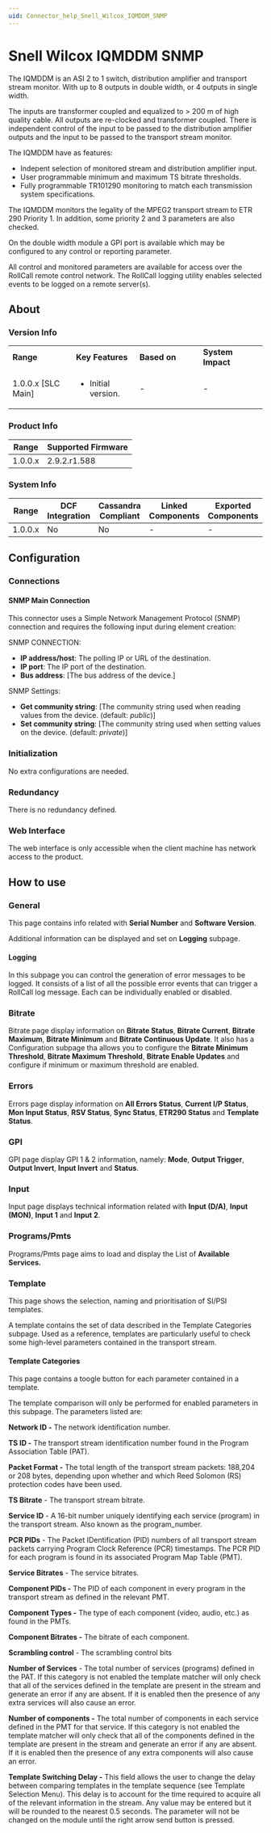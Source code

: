 ```yaml
---
uid: Connector_help_Snell_Wilcox_IQMDDM_SNMP
---
```


# Snell Wilcox IQMDDM SNMP

The IQMDDM is an ASI 2 to 1 switch, distribution amplifier and transport stream monitor. With up to 8 outputs in double width, or 4 outputs in single width.

The inputs are transformer coupled and equalized to \> 200 m of high quality cable. All outputs are re-clocked and transformer coupled. There is independent control of the input to be passed to the distribution amplifier outputs and the input to be passed to the transport stream monitor.

The IQMDDM have as features:

- Indepent selection of monitored stream and distribution amplifier input.
- User programmable minimum and maximum TS bitrate thresholds.
- Fully programmable TR101290 monitoring to match each transmission system specifications.

The IQMDDM monitors the legality of the MPEG2 transport stream to ETR 290 Priority 1. In addition, some priority 2 and 3 parameters are also checked.

On the double width module a GPI port is available which may be configured to any control or reporting parameter.

All control and monitored parameters are available for access over the RollCall remote control network. The RollCall logging utility enables selected events to be logged on a remote server(s).

## About

### Version Info

<table>
<colgroup>
<col style="width: 25%" />
<col style="width: 25%" />
<col style="width: 25%" />
<col style="width: 25%" />
</colgroup>
<tbody>
<tr class="odd">
<td><strong>Range</strong></td>
<td><strong>Key Features</strong></td>
<td><strong>Based on</strong></td>
<td><strong>System Impact</strong></td>
</tr>
<tr class="even">
<td>1.0.0.x [SLC Main]</td>
<td><ul>
<li>Initial version.</li>
</ul></td>
<td>-</td>
<td>-</td>
</tr>
</tbody>
</table>

### Product Info

| **Range** | **Supported Firmware** |
|-----------|------------------------|
| 1.0.0.x   | 2.9.2.r1.588           |

### System Info

| **Range** | **DCF Integration** | **Cassandra Compliant** | **Linked Components** | **Exported Components** |
|-----------|---------------------|-------------------------|-----------------------|-------------------------|
| 1.0.0.x   | No                  | No                      | \-                    | \-                      |



## Configuration

### Connections

#### SNMP Main Connection

This connector uses a Simple Network Management Protocol (SNMP) connection and requires the following input during element creation:

SNMP CONNECTION:

- **IP address/host**: The polling IP or URL of the destination.
- **IP port**: The IP port of the destination.
- **Bus address**: \[The bus address of the device.\]

SNMP Settings:

- **Get community string**: \[The community string used when reading values from the device. (default: *public*)\]
- **Set community string**: \[The community string used when setting values on the device. (default: *private*)\]

### Initialization

No extra configurations are needed.

### Redundancy

There is no redundancy defined.

### Web Interface

The web interface is only accessible when the client machine has network access to the product.

## How to use

### General

This page contains info related with **Serial Number** and **Software Version**.

Additional information can be displayed and set on **Logging** subpage.

#### Logging

In this subpage you can control the generation of error messages to be logged. It consists of a list of all the possible error events that can trigger a RollCall log message. Each can be individually enabled or disabled.

### Bitrate

Bitrate page display information on **Bitrate Status**, **Bitrate Current**, **Bitrate Maximum**, **Bitrate Minimum** and **Bitrate Continuous Update**. It also has a Configuration subpage tha allows you to configure the **Bitrate Minimum Threshold**, **Bitrate Maximum Threshold**, **Bitrate Enable Updates** and configure if minimum or maximum threshold are enabled.

### Errors

Errors page display information on **All Errors Status**, **Current I/P Status**, **Mon Input Status**, **RSV Status**, **Sync Status**, **ETR290 Status** and **Template Status**.

### GPI

GPI page display GPI 1 & 2 information, namely: **Mode**, **Output Trigger**, **Output Invert**, **Input Invert** and **Status**.

### Input

Input page displays technical information related with **Input (D/A)**, **Input (MON)**, **Input 1** and **Input 2**.

### Programs/Pmts

Programs/Pmts page aims to load and display the List of **Available Services.**

### Template

This page shows the selection, naming and prioritisation of SI/PSI templates.

A template contains the set of data described in the Template Categories subpage. Used as a reference, templates are particularly useful to check some high-level parameters contained in the transport stream.

#### Template Categories

This page contains a toogle button for each parameter contained in a template.

The template comparison will only be performed for enabled parameters in this subpage. The parameters listed are:

**Network ID -** The network identification number.

**TS ID -** The transport stream identification number found in the Program Association Table (PAT).

**Packet Format -** The total length of the transport stream packets: 188,204 or 208 bytes, depending upon whether and which Reed Solomon (RS) protection codes have been used.

**TS Bitrate** - The transport stream bitrate.

**Service ID** - A 16-bit number uniquely identifying each service (program) in the transport stream. Also known as the program_number.

**PCR PIDs** - The Packet IDentification (PID) numbers of all transport stream packets carrying Program Clock Reference (PCR) timestamps. The PCR PID for each program is found in its associated Program Map Table (PMT).

**Service Bitrates** - The service bitrates.

**Component PIDs -** The PID of each component in every program in the transport stream as defined in the relevant PMT.

**Component Types -** The type of each component (video, audio, etc.) as found in the PMTs.

**Component Bitrates -** The bitrate of each component.

**Scrambling control** - The scrambling control bits

**Number of Services** - The total number of services (programs) defined in the PAT. If this category is not enabled the template matcher will only check that all of the services defined in the template are present in the stream and generate an error if any are absent. If it is enabled then the presence of any extra services will also cause an error.

**Number of components -** The total number of components in each service defined in the PMT for that service. If this category is not enabled the template matcher will only check that all of the components defined in the template are present in the stream and generate an error if any are absent. If it is enabled then the presence of any extra components will also cause an error.

**Template Switching Delay -** This field allows the user to change the delay between comparing templates in the template sequence (see Template Selection Menu). This delay is to account for the time required to acquire all of the relevant information in the stream. Any value may be entered but it will be rounded to the nearest 0.5 seconds. The parameter will not be changed on the module until the right arrow send button is pressed.
